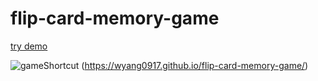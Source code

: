 # flip-card-memory-game
[try demo](https://wyang0917.github.io/flip-card-memory-game/)

![gameShortcut](https://github.com/wyang0917/flip-card-memory-game/assets/109269869/08d4a599-ab78-4ca1-9310-8231465b79bf)
(https://wyang0917.github.io/flip-card-memory-game/)
